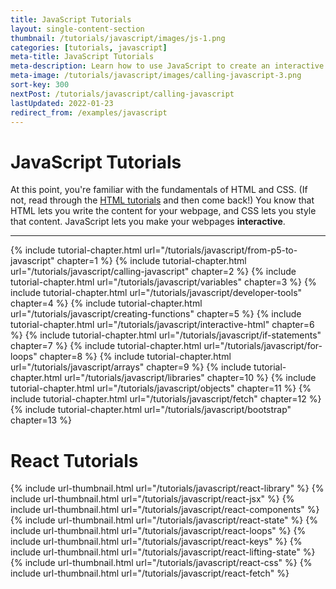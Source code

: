 ```yaml
---
title: JavaScript Tutorials
layout: single-content-section
thumbnail: /tutorials/javascript/images/js-1.png
categories: [tutorials, javascript]
meta-title: JavaScript Tutorials
meta-description: Learn how to use JavaScript to create an interactive webpage.
meta-image: /tutorials/javascript/images/calling-javascript-3.png
sort-key: 300
nextPost: /tutorials/javascript/calling-javascript
lastUpdated: 2022-01-23
redirect_from: /examples/javascript
---
```


# JavaScript Tutorials

At this point, you're familiar with the fundamentals of HTML and CSS. (If not, read through the [HTML tutorials](/tutorials/html) and then come back!) You know that HTML lets you write the content for your webpage, and CSS lets you style that content. JavaScript lets you make your webpages **interactive**.

---

{% include tutorial-chapter.html url="/tutorials/javascript/from-p5-to-javascript" chapter=1 %}
{% include tutorial-chapter.html url="/tutorials/javascript/calling-javascript" chapter=2 %}
{% include tutorial-chapter.html url="/tutorials/javascript/variables" chapter=3 %}
{% include tutorial-chapter.html url="/tutorials/javascript/developer-tools" chapter=4 %}
{% include tutorial-chapter.html url="/tutorials/javascript/creating-functions" chapter=5 %}
{% include tutorial-chapter.html url="/tutorials/javascript/interactive-html" chapter=6 %}
{% include tutorial-chapter.html url="/tutorials/javascript/if-statements" chapter=7 %}
{% include tutorial-chapter.html url="/tutorials/javascript/for-loops" chapter=8 %}
{% include tutorial-chapter.html url="/tutorials/javascript/arrays" chapter=9 %}
{% include tutorial-chapter.html url="/tutorials/javascript/libraries" chapter=10 %}
{% include tutorial-chapter.html url="/tutorials/javascript/objects" chapter=11 %}
{% include tutorial-chapter.html url="/tutorials/javascript/fetch" chapter=12 %}
{% include tutorial-chapter.html url="/tutorials/javascript/bootstrap" chapter=13 %}

# React Tutorials

<div class="thumbnail-link-container">
{% include url-thumbnail.html url="/tutorials/javascript/react-library" %}
{% include url-thumbnail.html url="/tutorials/javascript/react-jsx" %}
{% include url-thumbnail.html url="/tutorials/javascript/react-components" %}
{% include url-thumbnail.html url="/tutorials/javascript/react-state" %}
{% include url-thumbnail.html url="/tutorials/javascript/react-loops" %}
{% include url-thumbnail.html url="/tutorials/javascript/react-keys" %}
{% include url-thumbnail.html url="/tutorials/javascript/react-lifting-state" %}
{% include url-thumbnail.html url="/tutorials/javascript/react-css" %}
{% include url-thumbnail.html url="/tutorials/javascript/react-fetch" %}
</div>
